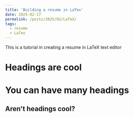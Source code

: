 ```yaml
---
title: 'Building a resume in LaTex'
date: 2025-02-17
permalink: /posts/2025/02/LaTeX/
tags:
  - resume
  - LaTex
---
```


This is a tutorial in creating a resume in LaTeX text editor

Headings are cool
======

You can have many headings
======

Aren't headings cool?
------
